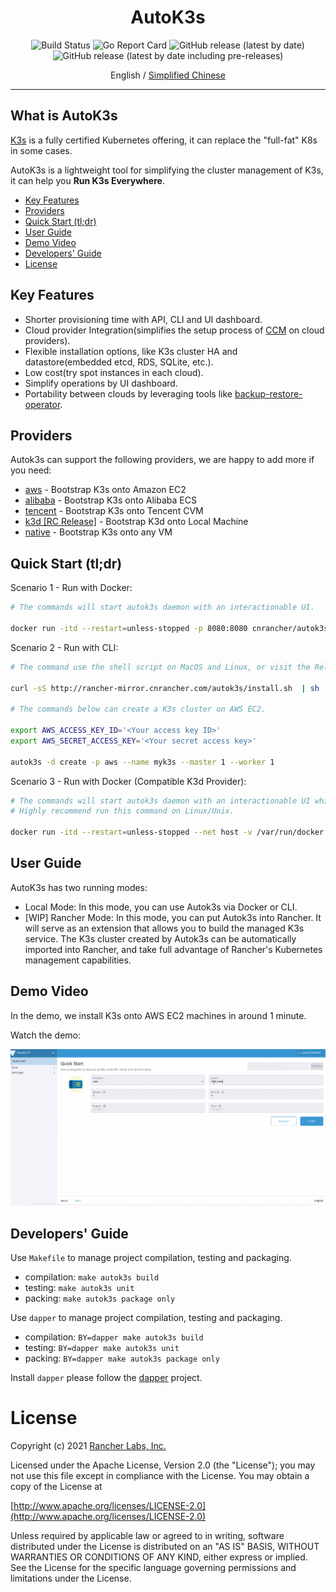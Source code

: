 <div align="center">
  <h1>AutoK3s</h1>
  <p>
    <img alt="Build Status" src="http://drone-pandaria.cnrancher.com/api/badges/cnrancher/autok3s/status.svg">
    <img alt="Go Report Card" src="https://goreportcard.com/badge/github.com/cnrancher/autok3s">
    <img alt="GitHub release (latest by date)" src="https://img.shields.io/github/v/release/cnrancher/autok3s?color=default&label=release&logo=github">
    <img alt="GitHub release (latest by date including pre-releases)" src="https://img.shields.io/github/v/release/cnrancher/autok3s?include_prereleases&label=pre-release&logo=github">
  </p>
  <span>English / </span> <a href="http://docs.rancher.cn/docs/k3s/autok3s/_index/">Simplified Chinese</a>
</div>

<hr />

## What is AutoK3s

[K3s](https://github.com/k3s-io/k3s) is a fully certified Kubernetes offering, it can replace the "full-fat" K8s in some cases.

AutoK3s is a lightweight tool for simplifying the cluster management of K3s, it can help you **Run K3s Everywhere**.

<!-- toc -->

- [Key Features](#key-features)
- [Providers](#providers)
- [Quick Start (tl;dr)](#quick-start-tldr)
- [User Guide](#user-guide)
- [Demo Video](#demo-video)
- [Developers' Guide](#developers-guide)
- [License](#license)

<!-- /toc -->

## Key Features

- Shorter provisioning time with API, CLI and UI dashboard.
- Cloud provider Integration(simplifies the setup process of [CCM](https://kubernetes.io/docs/concepts/architecture/cloud-controller) on cloud providers).
- Flexible installation options, like K3s cluster HA and datastore(embedded etcd, RDS, SQLite, etc.).
- Low cost(try spot instances in each cloud).
- Simplify operations by UI dashboard.
- Portability between clouds by leveraging tools like [backup-restore-operator](https://github.com/rancher/backup-restore-operator).

## Providers

Autok3s can support the following providers, we are happy to add more if you need:

- [aws](docs/i18n/en_us/aws/README.md) - Bootstrap K3s onto Amazon EC2
- [alibaba](docs/i18n/en_us/alibaba/README.md) - Bootstrap K3s onto Alibaba ECS
- [tencent](docs/i18n/en_us/tencent/README.md) - Bootstrap K3s onto Tencent CVM
- [k3d [RC Release]](docs/i18n/en_us/k3d/README.md) - Bootstrap K3d onto Local Machine
- [native](docs/i18n/en_us/native/README.md) - Bootstrap K3s onto any VM

## Quick Start (tl;dr)

Scenario 1 - Run with Docker:

```bash
# The commands will start autok3s daemon with an interactionable UI.

docker run -itd --restart=unless-stopped -p 8080:8080 cnrancher/autok3s:v0.4.2
```

Scenario 2 - Run with CLI:

```bash
# The command use the shell script on MacOS and Linux, or visit the Releases page to download the executable for Windows.

curl -sS http://rancher-mirror.cnrancher.com/autok3s/install.sh  | sh

# The commands below can create a K3s cluster on AWS EC2.

export AWS_ACCESS_KEY_ID='<Your access key ID>'
export AWS_SECRET_ACCESS_KEY='<Your secret access key>'

autok3s -d create -p aws --name myk3s --master 1 --worker 1
```

Scenario 3 - Run with Docker (Compatible K3d Provider):

```bash
# The commands will start autok3s daemon with an interactionable UI which support K3d provider.
# Highly recommend run this command on Linux/Unix.

docker run -itd --restart=unless-stopped --net host -v /var/run/docker.sock:/var/run/docker.sock cnrancher/autok3s:v0.4.3-rc2
```

## User Guide

AutoK3s has two running modes: 

- Local Mode: In this mode, you can use Autok3s via Docker or CLI.
- [WIP] Rancher Mode: In this mode, you can put Autok3s into Rancher.
  It will serve as an extension that allows you to build the managed K3s service. The K3s cluster created by Autok3s can be automatically imported into Rancher, and take full advantage of Rancher's Kubernetes management capabilities.

## Demo Video

In the demo, we install K3s onto AWS EC2 machines in around 1 minute.

Watch the demo:

![](docs/assets/autok3s-demo-min.gif)

## Developers' Guide

Use `Makefile` to manage project compilation, testing and packaging.

- compilation: `make autok3s build`
- testing: `make autok3s unit`
- packing: `make autok3s package only`

Use `dapper` to manage project compilation, testing and packaging.

- compilation: `BY=dapper make autok3s build`
- testing: `BY=dapper make autok3s unit`
- packing: `BY=dapper make autok3s package only`

Install `dapper` please follow the [dapper](https://github.com/rancher/dapper) project.

# License

Copyright (c) 2021 [Rancher Labs, Inc.](http://rancher.com)

Licensed under the Apache License, Version 2.0 (the "License");
you may not use this file except in compliance with the License.
You may obtain a copy of the License at

[http://www.apache.org/licenses/LICENSE-2.0](http://www.apache.org/licenses/LICENSE-2.0)

Unless required by applicable law or agreed to in writing, software
distributed under the License is distributed on an "AS IS" BASIS,
WITHOUT WARRANTIES OR CONDITIONS OF ANY KIND, either express or implied.
See the License for the specific language governing permissions and
limitations under the License.
